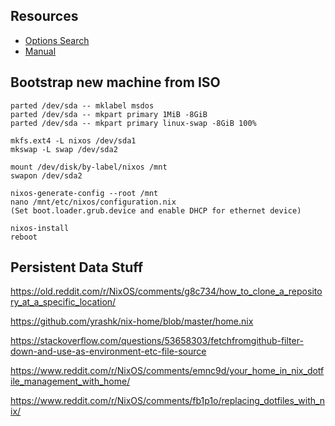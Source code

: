 ## Resources

* [Options Search](https://search.nixos.org/options?channel=21.05&from=0&size=50&sort=relevance)
* [Manual](https://nixos.org/manual/nixos/stable/index.html)


## Bootstrap new machine from ISO

```
parted /dev/sda -- mklabel msdos
parted /dev/sda -- mkpart primary 1MiB -8GiB
parted /dev/sda -- mkpart primary linux-swap -8GiB 100%

mkfs.ext4 -L nixos /dev/sda1
mkswap -L swap /dev/sda2

mount /dev/disk/by-label/nixos /mnt
swapon /dev/sda2

nixos-generate-config --root /mnt
nano /mnt/etc/nixos/configuration.nix
(Set boot.loader.grub.device and enable DHCP for ethernet device)

nixos-install
reboot
```

## Persistent Data Stuff


https://old.reddit.com/r/NixOS/comments/g8c734/how_to_clone_a_repository_at_a_specific_location/

https://github.com/yrashk/nix-home/blob/master/home.nix

https://stackoverflow.com/questions/53658303/fetchfromgithub-filter-down-and-use-as-environment-etc-file-source

https://www.reddit.com/r/NixOS/comments/emnc9d/your_home_in_nix_dotfile_management_with_home/

https://www.reddit.com/r/NixOS/comments/fb1p1o/replacing_dotfiles_with_nix/
